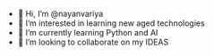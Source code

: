 - 👋 Hi, I’m @nayanvariya
- 👀 I’m interested in learning new aged technologies
- 🌱 I’m currently learning Python and AI
- 💞️ I’m looking to collaborate on my IDEAS

<!---
nayanvariya/nayanvariya is a ✨ special ✨ repository because its `README.md` (this file) appears on your GitHub profile.
You can click the Preview link to take a look at your changes.
--->
